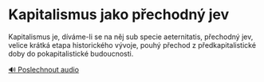 # Kapitalismus jako přechodný jev

<speak>
<prosody rate="95%" pitch="+0%">
<emphasis level="strong">Kapitalismus je, díváme-li se na něj sub specie aeternitatis, přechodný jev</emphasis>, <emphasis level="moderate">velice krátká etapa historického vývoje, pouhý přechod z předkapitalistické doby do pokapitalistické budoucnosti</emphasis>.
</prosody>
</speak>

[🔊 Poslechnout audio](/data/7-paragraphs/audio/chapter_54/para_012-Kapitalismus-je-dvme-li-se-na-nj-sub-specie-ae.mp3) 